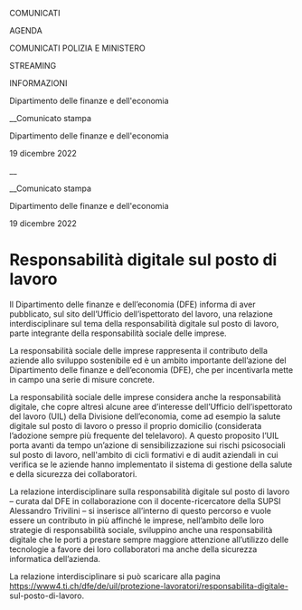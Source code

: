 COMUNICATI

AGENDA

COMUNICATI POLIZIA E MINISTERO

STREAMING

INFORMAZIONI

Dipartimento delle finanze e dell'economia  

__Comunicato stampa

Dipartimento delle finanze e dell'economia  

19 dicembre 2022

__

__Comunicato stampa

Dipartimento delle finanze e dell'economia  

19 dicembre 2022

# Responsabilità digitale sul posto di lavoro

Il Dipartimento delle finanze e dell’economia (DFE) informa di aver
pubblicato, sul sito dell’Ufficio dell’ispettorato del lavoro, una relazione
interdisciplinare sul tema della responsabilità digitale sul posto di lavoro,
parte integrante della responsabilità sociale delle imprese.

  

La responsabilità sociale delle imprese rappresenta il contributo della
aziende allo sviluppo sostenibile ed è un ambito importante dell’azione del
Dipartimento delle finanze e dell’economia (DFE), che per incentivarla mette
in campo una serie di misure concrete.

La responsabilità sociale delle imprese considera anche la responsabilità
digitale, che copre altresì alcune aree d’interesse dell’Ufficio
dell’ispettorato del lavoro (UIL) della Divisione dell’economia, come ad
esempio la salute digitale sul posto di lavoro o presso il proprio domicilio
(considerata l’adozione sempre più frequente del telelavoro). A questo
proposito l’UIL porta avanti da tempo un’azione di sensibilizzazione sui
rischi psicosociali sul posto di lavoro, nell'ambito di cicli formativi e di
audit aziendali in cui verifica se le aziende hanno implementato il sistema di
gestione della salute e della sicurezza dei collaboratori.

La relazione interdisciplinare sulla responsabilità digitale sul posto di
lavoro – curata dal DFE in collaborazione con il docente-ricercatore della
SUPSI Alessandro Trivilini – si inserisce all’interno di questo percorso e
vuole essere un contributo in più affinché le imprese, nell’ambito delle loro
strategie di responsabilità sociale, sviluppino anche una responsabilità
digitale che le porti a prestare sempre maggiore attenzione all’utilizzo delle
tecnologie a favore dei loro collaboratori ma anche della sicurezza
informatica dell’azienda.

La relazione interdisciplinare si può scaricare alla pagina
https://www4.ti.ch/dfe/de/uil/protezione-lavoratori/responsabilita-digitale-
sul-posto-di-lavoro.

